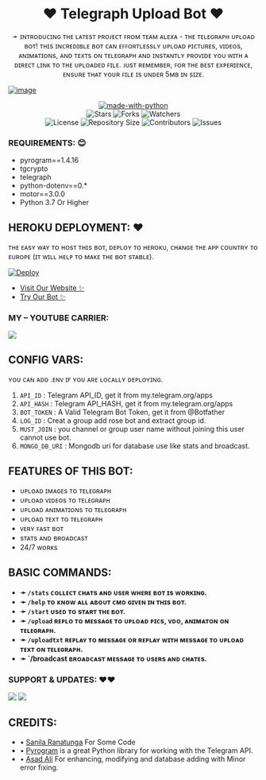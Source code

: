 <h1 align="center"><b>❤️ Telegraph Upload Bot ❤️</b></h1>

<p align="center">➛ ɪɴᴛʀᴏᴅᴜᴄɪɴɢ ᴛʜᴇ ʟᴀᴛᴇsᴛ ᴘʀᴏᴊᴇᴄᴛ ꜰʀᴏᴍ ᴛᴇᴀᴍ ᴀʟᴇxᴀ - ᴛʜᴇ ᴛᴇʟᴇɢʀᴀᴘʜ ᴜᴘʟᴏᴀᴅ ʙᴏᴛ! ᴛʜɪs ɪɴᴄʀᴇᴅɪʙʟᴇ ʙᴏᴛ ᴄᴀɴ ᴇꜰꜰᴏʀᴛʟᴇssʟʏ ᴜᴘʟᴏᴀᴅ ᴘɪᴄᴛᴜʀᴇs, ᴠɪᴅᴇᴏs, ᴀɴɪᴍᴀᴛɪᴏɴs, ᴀɴᴅ ᴛᴇxᴛs ᴏɴ ᴛᴇʟᴇɢʀᴀᴘʜ ᴀɴᴅ ɪɴsᴛᴀɴᴛʟʏ ᴘʀᴏᴠɪᴅᴇ ʏᴏᴜ ᴡɪᴛʜ ᴀ ᴅɪʀᴇᴄᴛ ʟɪɴᴋ ᴛᴏ ᴛʜᴇ ᴜᴘʟᴏᴀᴅᴇᴅ ꜰɪʟᴇ. ᴊᴜsᴛ ʀᴇᴍᴇᴍʙᴇʀ, ꜰᴏʀ ᴛʜᴇ ʙᴇsᴛ ᴇxᴘᴇʀɪᴇɴᴄᴇ, ᴇɴsᴜʀᴇ ᴛʜᴀᴛ ʏᴏᴜʀ ꜰɪʟᴇ ɪs ᴜɴᴅᴇʀ 5ᴍʙ ɪɴ sɪᴢᴇ.</p>

<a href="https://t.me/Dr_Assad_Ali"><img src="https://telegra.ph/file/95e58c53ef6de3551639d.jpg " alt="image" style="max-width:100%;"></a>
<p align="center">
<a href="https://python.org"><img src="http://forthebadge.com/images/badges/made-with-python.svg" alt="made-with-python"></a>
<br>
    <img src="https://img.shields.io/github/stars/TheTeamAlexa/Telegraph-Upload-Bot?style=for-the-badge" alt="Stars">
    <img src="https://img.shields.io/github/forks/TheTeamAlexa/Telegraph-Upload-Bot?style=for-the-badge" alt="Forks">
    <img src="https://img.shields.io/github/watchers/TheTeamAlexa/Telegraph-Upload-Bot?style=for-the-badge" alt="Watchers"> 
<br>
    <img src="https://img.shields.io/github/license/TheTeamAlexa/Telegraph-Upload-Bot?style=for-the-badge" alt="License">
    <img src="https://img.shields.io/github/repo-size/TheTeamAlexa/Telegraph-Upload-Bot?style=for-the-badge" alt="Repository Size">
    <img src="https://img.shields.io/github/contributors/TheTeamAlexa/Telegraph-Upload-Bot?style=for-the-badge" alt="Contributors">
    <img src="https://img.shields.io/github/issues/TheTeamAlexa/Telegraph-Upload-Bot?style=for-the-badge" alt="Issues">
</p>  

### REQUIREMENTS: 😊

- pyrogram==1.4.16
- tgcrypto
- telegraph
- python-dotenv==0.*
- motor==3.0.0
- Python 3.7 Or Higher

## HEROKU DEPLOYMENT: ❤️
ᴛʜᴇ ᴇᴀsʏ ᴡᴀʏ ᴛᴏ ʜᴏsᴛ ᴛʜɪs ʙᴏᴛ, ᴅᴇᴘʟᴏʏ ᴛᴏ ʜᴇʀᴏᴋᴜ, ᴄʜᴀɴɢᴇ ᴛʜᴇ ᴀᴘᴘ ᴄᴏᴜɴᴛʀʏ ᴛᴏ ᴇᴜʀᴏᴘᴇ (ɪᴛ ᴡɪʟʟ ʜᴇʟᴘ ᴛᴏ ᴍᴀᴋᴇ ᴛʜᴇ ʙᴏᴛ sᴛᴀʙʟᴇ).

[![Deploy](https://www.herokucdn.com/deploy/button.svg)](https://heroku.com/deploy?template=https://github.com/TheTeamAlexa/Telegraph-Upload-Bot)
- <a href="https://theteamalexa.ga">Visit Our Website ✨</a>
- <a href="http://t.me/Alexa_TelegraphBot">Try Our Bot ✨</a>

### MY – YOUTUBE CARRIER:

<a href="https://www.youtube.com/JankariKiDuniya"><img src="https://img.shields.io/badge/Join-Subscribe%20Support-blue.svg?style=for-the-badge&logo=YouTube"></a>

## CONFIG VARS:
ʏᴏᴜ ᴄᴀɴ ᴀᴅᴅ .ᴇɴᴠ ɪғ ʏᴏᴜ ᴀʀᴇ ʟᴏᴄᴀʟʟʏ ᴅᴇᴘʟᴏʏɪɴɢ.
1. `API_ID` : Telegram API_ID, get it from my.telegram.org/apps
2. `API_HASH` : Telegram API_HASH, get it from my.telegram.org/apps
3. `BOT_TOKEN` : A Valid Telegram Bot Token, get it from @Botfather
4. `LOG_ID` : Creat a group add rose bot and extract group id.
5. `MUST_JOIN` : you channel or group user name without joining this user cannot use bot.
6. `MONGO_DB_URI` : Mongodb uri for database use like stats and broadcast.

## FEATURES OF THIS BOT:

- ᴜᴘʟᴏᴀᴅ ɪᴍᴀɢᴇs ᴛᴏ ᴛᴇʟᴇɢʀᴀᴘʜ
- ᴜᴘʟᴏᴀᴅ ᴠɪᴅᴇᴏs ᴛᴏ ᴛᴇʟᴇɢʀᴀᴘʜ
- ᴜᴘʟᴏᴀᴅ ᴀɴɪᴍᴀᴛɪᴏɴs ᴛᴏ ᴛᴇʟᴇɢʀᴀᴘʜ
- ᴜᴘʟᴏᴀᴅ ᴛᴇxᴛ ᴛᴏ ᴛᴇʟᴇɢʀᴀᴘʜ
- ᴠᴇʀʏ ꜰᴀsᴛ ʙᴏᴛ
- sᴛᴀᴛs ᴀɴᴅ ʙʀᴏᴀᴅᴄᴀsᴛ
- 24/7 ᴡᴏʀᴋs

## BASIC COMMANDS:
- **➛ `/stats` ᴄᴏʟʟᴇᴄᴛ ᴄʜᴀᴛs ᴀɴᴅ ᴜsᴇʀ ᴡʜᴇʀᴇ ʙᴏᴛ ɪs ᴡᴏʀᴋɪɴɢ.**
- **➛ `/help` ᴛᴏ ᴋɴᴏᴡ ᴀʟʟ ᴀʙᴏᴜᴛ ᴄᴍᴅ ɢɪᴠᴇɴ ɪɴ ᴛʜɪs ʙᴏᴛ.**
- **➛ `/start` ᴜsᴇᴅ ᴛᴏ sᴛᴀʀᴛ ᴛʜᴇ ʙᴏᴛ.**
- **➛ `/upload` ʀᴇᴘʟᴏ ᴛᴏ ᴍᴇssᴀɢᴇ ᴛᴏ ᴜᴘʟᴏᴀᴅ ᴘɪᴄs, ᴠᴅᴏ, ᴀɴɪᴍᴀᴛᴏɴ ᴏɴ ᴛᴇʟᴇɢʀᴀᴘʜ.**
- **➛ `/uploadtxt` ʀᴇᴘʟᴀʏ ᴛᴏ ᴍᴇssᴀɢᴇ ᴏʀ ʀᴇᴘʟᴀʏ ᴡɪᴛʜ ᴍᴇssᴀɢᴇ ᴛᴏ ᴜᴘʟᴏᴀᴅ ᴛᴇxᴛ ᴏɴ ᴛᴇʟᴇɢʀᴀᴘʜ.**
- **➛ `/broadcast ʙʀᴏᴀᴅᴄᴀsᴛ ᴍᴇssᴀɢᴇ ᴛᴏ ᴜsᴇʀs ᴀɴᴅ ᴄʜᴀᴛᴇs.**

### SUPPORT & UPDATES: ❤️❤️
<a href="https://t.me/Alexa_Help"><img src="https://img.shields.io/badge/Join-Group%20Support-blue.svg?style=for-the-badge&logo=Telegram"></a> <a href="https://t.me/TheTeamAlexa"><img src="https://img.shields.io/badge/Join-Updates%20Channel-blue.svg?style=for-the-badge&logo=Telegram"></a>

## CREDITS: <br>
- • <a href="https://github.com/sanila2007">Sanila Ranatunga</a> For Some Code <br>
- • <a href="https://github.com/pyrogram/pyrogram">Pyrogram</a> is a great Python library for working with the Telegram API.
- • <a href="https://t.me/Jankari_Ki_Duniya">Asad Ali</a> For enhancing, modifying and database adding with Minor error fixing.
  
